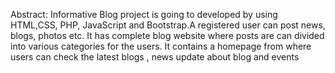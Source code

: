 Abstract:
     Informative Blog project is going to developed by using HTML,CSS, PHP, JavaScript and Bootstrap.A registered user can post news, blogs, photos etc. It has complete blog website where posts are can divided into various categories for the users. It contains a homepage from where users can check the latest blogs , news update about blog and events
